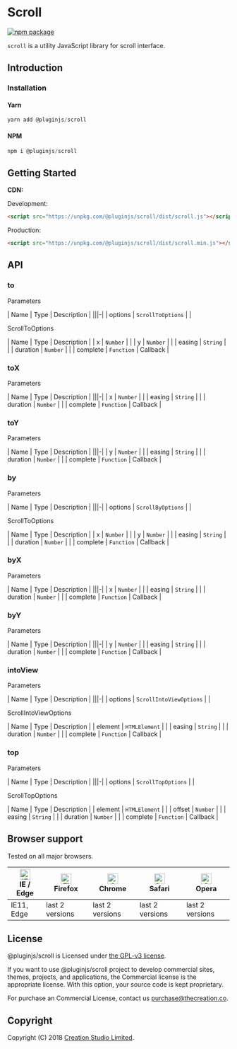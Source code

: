 # Scroll

[![npm package](https://img.shields.io/npm/v/@pluginjs/scroll.svg)](https://www.npmjs.com/package/@pluginjs/scroll)

`scroll` is a utility JavaScript library for scroll interface.

## Introduction
### Installation

#### Yarn

```javascript
yarn add @pluginjs/scroll
```

#### NPM

```javascript
npm i @pluginjs/scroll
```

## Getting Started

**CDN:**

Development:

```html
<script src="https://unpkg.com/@pluginjs/scroll/dist/scroll.js"></script>
```

Production:

```html
<script src="https://unpkg.com/@pluginjs/scroll/dist/scroll.min.js"></script>
```

## API

### to

Parameters

| Name | Type | Description |
|||-|
| options | `ScrollToOptions` | |

ScrollToOptions

| Name | Type | Description |
| x | `Number` | |
| y | `Number` | |
| easing | `String` | |
| duration | `Number` | |
| complete | `Function` | Callback |

### toX

Parameters

| Name | Type | Description |
|||-|
| x | `Number` | |
| easing | `String` | |
| duration | `Number` | |
| complete | `Function` | Callback |

### toY

Parameters

| Name | Type | Description |
|||-|
| y | `Number` | |
| easing | `String` | |
| duration | `Number` | |
| complete | `Function` | Callback |

### by

Parameters

| Name | Type | Description |
|||-|
| options | `ScrollByOptions` | |

ScrollToOptions

| Name | Type | Description |
| x | `Number` | |
| y | `Number` | |
| easing | `String` | |
| duration | `Number` | |
| complete | `Function` | Callback |

### byX

Parameters

| Name | Type | Description |
|||-|
| x | `Number` | |
| easing | `String` | |
| duration | `Number` | |
| complete | `Function` | Callback |

### byY

Parameters

| Name | Type | Description |
|||-|
| y | `Number` | |
| easing | `String` | |
| duration | `Number` | |
| complete | `Function` | Callback |

### intoView

Parameters

| Name | Type | Description |
|||-|
| options | `ScrollIntoViewOptions` | |

ScrollIntoViewOptions

| Name | Type | Description |
| element | `HTMLElement` | |
| easing | `String` | |
| duration | `Number` | |
| complete | `Function` | Callback |

### top

Parameters

| Name | Type | Description |
|||-|
| options | `ScrollTopOptions` | |

ScrollTopOptions

| Name | Type | Description |
| element | `HTMLElement` | |
| offset | `Number` | |
| easing | `String` | |
| duration | `Number` | |
| complete | `Function` | Callback |

## Browser support

Tested on all major browsers.

| [<img src="https://raw.githubusercontent.com/alrra/browser-logos/master/src/edge/edge_48x48.png" alt="IE / Edge" width="24px" height="24px" />](http://godban.github.io/browsers-support-badges/)</br>IE / Edge | [<img src="https://raw.githubusercontent.com/alrra/browser-logos/master/src/firefox/firefox_48x48.png" alt="Firefox" width="24px" height="24px" />](http://godban.github.io/browsers-support-badges/)</br>Firefox | [<img src="https://raw.githubusercontent.com/alrra/browser-logos/master/src/chrome/chrome_48x48.png" alt="Chrome" width="24px" height="24px" />](http://godban.github.io/browsers-support-badges/)</br>Chrome | [<img src="https://raw.githubusercontent.com/alrra/browser-logos/master/src/safari/safari_48x48.png" alt="Safari" width="24px" height="24px" />](http://godban.github.io/browsers-support-badges/)</br>Safari | [<img src="https://raw.githubusercontent.com/alrra/browser-logos/master/src/opera/opera_48x48.png" alt="Opera" width="24px" height="24px" />](http://godban.github.io/browsers-support-badges/)</br>Opera |
| --------- | --------- | --------- | --------- | --------- |
| IE11, Edge| last 2 versions| last 2 versions| last 2 versions| last 2 versions|

## License

@pluginjs/scroll is Licensed under [the GPL-v3 license](LICENSE).

If you want to use @pluginjs/scroll project to develop commercial sites, themes, projects, and applications, the Commercial license is the appropriate license. With this option, your source code is kept proprietary.

For purchase an Commercial License, contact us purchase@thecreation.co.

## Copyright

Copyright (C) 2018 [Creation Studio Limited](creationstudio.com).